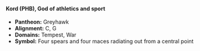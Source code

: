 #### Kord (PHB), God of athletics and sport
- **Pantheon:** Greyhawk
- **Alignment:** C, G
- **Domains:** Tempest, War
- **Symbol:** Four spears and four maces radiating out from a central point